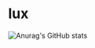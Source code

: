 # lux
![Anurag's GitHub stats](https://github-readme-stats.vercel.app/api?username=luxTx&show_icons=true&text_color=ffffff&title_color=ffffff&icon_color=40c463&theme=transparent)

